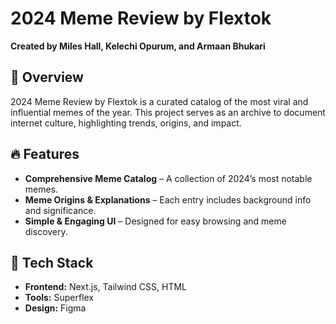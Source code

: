 # 2024 Meme Review by Flextok  

**Created by Miles Hall, Kelechi Opurum, and Armaan Bhukari**  

## 📌 Overview  
2024 Meme Review by Flextok is a curated catalog of the most viral and influential memes of the year. This project serves as an archive to document internet culture, highlighting trends, origins, and impact.  

## 🔥 Features  
- **Comprehensive Meme Catalog** – A collection of 2024’s most notable memes.  
- **Meme Origins & Explanations** – Each entry includes background info and significance.  
- **Simple & Engaging UI** – Designed for easy browsing and meme discovery.  

## 🚀 Tech Stack  
- **Frontend:** Next.js, Tailwind CSS, HTML
- **Tools:** Superflex
- **Design:** Figma
